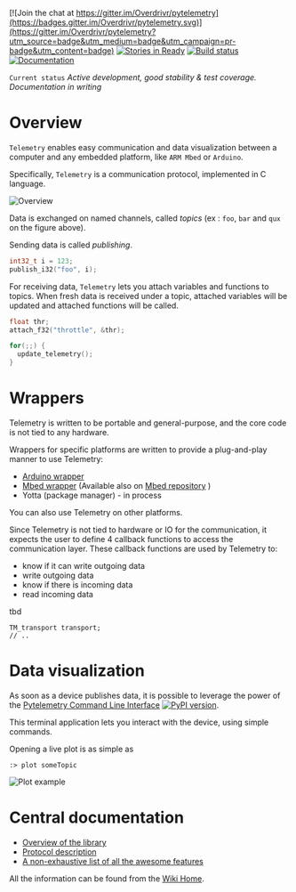 [![Join the chat at  https://gitter.im/Overdrivr/pytelemetry](https://badges.gitter.im/Overdrivr/pytelemetry.svg)](https://gitter.im/Overdrivr/pytelemetry?utm_source=badge&utm_medium=badge&utm_campaign=pr-badge&utm_content=badge)
[![Stories in Ready](https://badge.waffle.io/Overdrivr/pytelemetrycli.svg?label=ready&title=Ready)](http://waffle.io/Overdrivr/pytelemetrycli)
[![Build status](https://ci.appveyor.com/api/projects/status/bglm8olo8kp8x1wr?svg=true)](https://ci.appveyor.com/project/Overdrivr/telemetry)
[![Documentation](https://readthedocs.org/projects/telemetry-docs/badge/?version=latest)](http://telemetry-docs.readthedocs.org/en/latest/)

`Current status` *Active development, good stability & test coverage. Documentation in writing*

# Overview
`Telemetry` enables easy communication and data visualization between a computer and any embedded platform, like `ARM Mbed` or `Arduino`.

Specifically, `Telemetry` is a communication protocol, implemented in C language.

![Overview](https://raw.githubusercontent.com/Overdrivr/Telemetry/master/pubsub_overview.png)

Data is exchanged on named channels, called *topics* (ex : `foo`, `bar` and `qux` on the figure above).

Sending data is called *publishing*.

```cpp
int32_t i = 123;
publish_i32("foo", i);
```

For receiving data, `Telemetry` lets you attach variables and functions to topics.
When fresh data is received under a topic, attached variables will be updated and attached functions will be called.

```cpp
float thr;
attach_f32("throttle", &thr);

for(;;) {
  update_telemetry();
}
```

# Wrappers

Telemetry is written to be portable and general-purpose, and the core code is not tied to any hardware.

Wrappers for specific platforms are written to provide a plug-and-play manner to use Telemetry:
* [Arduino wrapper](https://github.com/Overdrivr/Telemetry-arduino)
* [Mbed wrapper](https://github.com/Overdrivr/Telemetry-mbed) (Available also on [Mbed repository](https://developer.mbed.org/users/Overdrivr/code/telemetry/) )
* Yotta (package manager) - in process

You can also use Telemetry on other platforms.

Since Telemetry is not tied to hardware or IO for the communication, it expects the user to define 4 callback functions to access the communication layer.
These callback functions are used by Telemetry to:
* know if it can write outgoing data
* write outgoing data
* know if there is incoming data
* read incoming data

tbd
```
TM_transport transport;
// ..
```

# Data visualization

As soon as a device publishes data, it is possible to leverage the power of
the [Pytelemetry Command Line Interface](https://github.com/Overdrivr/pytelemetrycli)
[![PyPI version](https://badge.fury.io/py/pytelemetrycli.svg)](https://badge.fury.io/py/pytelemetrycli).

This terminal application lets you interact with the device, using simple commands.

Opening a live plot is as simple as

```
:> plot someTopic
```

![Plot example](https://raw.githubusercontent.com/Overdrivr/pytelemetrycli/master/graph.png)


# Central documentation

* [Overview of the library](https://github.com/Overdrivr/Telemetry/wiki/Overview)
* [Protocol description](https://github.com/Overdrivr/Telemetry/wiki/Protocol-description)
* [A non-exhaustive list of all the awesome features](https://github.com/Overdrivr/Telemetry/wiki/Awesome-features-overview)

All the information can be found from the [Wiki Home](https://github.com/Overdrivr/Telemetry/wiki).
